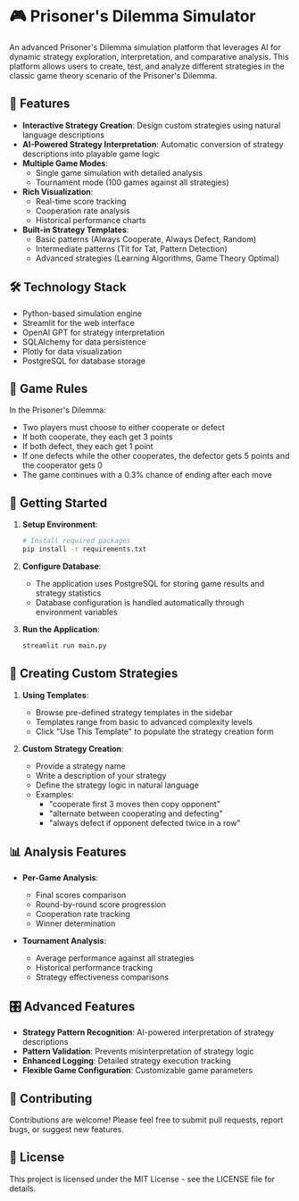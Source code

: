 # 🎮 Prisoner's Dilemma Simulator

An advanced Prisoner's Dilemma simulation platform that leverages AI for dynamic strategy exploration, interpretation, and comparative analysis. This platform allows users to create, test, and analyze different strategies in the classic game theory scenario of the Prisoner's Dilemma.

## 🌟 Features

- **Interactive Strategy Creation**: Design custom strategies using natural language descriptions
- **AI-Powered Strategy Interpretation**: Automatic conversion of strategy descriptions into playable game logic
- **Multiple Game Modes**:
  - Single game simulation with detailed analysis
  - Tournament mode (100 games against all strategies)
- **Rich Visualization**:
  - Real-time score tracking
  - Cooperation rate analysis
  - Historical performance charts
- **Built-in Strategy Templates**:
  - Basic patterns (Always Cooperate, Always Defect, Random)
  - Intermediate patterns (Tit for Tat, Pattern Detection)
  - Advanced strategies (Learning Algorithms, Game Theory Optimal)

## 🛠️ Technology Stack

- Python-based simulation engine
- Streamlit for the web interface
- OpenAI GPT for strategy interpretation
- SQLAlchemy for data persistence
- Plotly for data visualization
- PostgreSQL for database storage

## 🎯 Game Rules

In the Prisoner's Dilemma:
- Two players must choose to either cooperate or defect
- If both cooperate, they each get 3 points
- If both defect, they each get 1 point
- If one defects while the other cooperates, the defector gets 5 points and the cooperator gets 0
- The game continues with a 0.3% chance of ending after each move

## 🚀 Getting Started

1. **Setup Environment**:
   ```bash
   # Install required packages
   pip install -r requirements.txt
   ```

2. **Configure Database**:
   - The application uses PostgreSQL for storing game results and strategy statistics
   - Database configuration is handled automatically through environment variables

3. **Run the Application**:
   ```bash
   streamlit run main.py
   ```

## 📝 Creating Custom Strategies

1. **Using Templates**:
   - Browse pre-defined strategy templates in the sidebar
   - Templates range from basic to advanced complexity levels
   - Click "Use This Template" to populate the strategy creation form

2. **Custom Strategy Creation**:
   - Provide a strategy name
   - Write a description of your strategy
   - Define the strategy logic in natural language
   - Examples:
     - "cooperate first 3 moves then copy opponent"
     - "alternate between cooperating and defecting"
     - "always defect if opponent defected twice in a row"

## 📊 Analysis Features

- **Per-Game Analysis**:
  - Final scores comparison
  - Round-by-round score progression
  - Cooperation rate tracking
  - Winner determination

- **Tournament Analysis**:
  - Average performance against all strategies
  - Historical performance tracking
  - Strategy effectiveness comparisons

## 🎛️ Advanced Features

- **Strategy Pattern Recognition**: AI-powered interpretation of strategy descriptions
- **Pattern Validation**: Prevents misinterpretation of strategy logic
- **Enhanced Logging**: Detailed strategy execution tracking
- **Flexible Game Configuration**: Customizable game parameters

## 🤝 Contributing

Contributions are welcome! Please feel free to submit pull requests, report bugs, or suggest new features.

## 📄 License

This project is licensed under the MIT License - see the LICENSE file for details.
